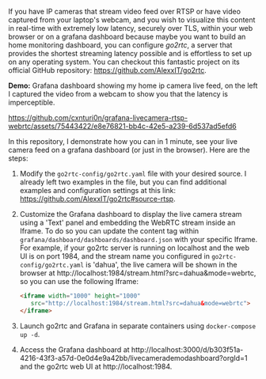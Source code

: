 If you have IP cameras that stream video feed over RTSP or have video captured from your laptop's webcam, and you wish to visualize this content in real-time with extremely low latency, securely over TLS, within your web browser or on a grafana dashboard because maybe you want to build an home monitoring dashboard, you can configure *go2rtc*, a server that provides the shortest streaming latency possible and is effortless to set up on any operating system. You can checkout this fantastic project on its official GitHub repository: https://github.com/AlexxIT/go2rtc.

**Demo:** Grafana dashboard showing my home ip camera live feed, on the left I captured the video from a webcam to show you that the latency is imperceptible.

https://github.com/cxnturi0n/grafana-livecamera-rtsp-webrtc/assets/75443422/e8e76821-bb4c-42e5-a239-6d537ad5efd6



In this repository, I demonstrate how you can in 1 minute, see your live camera feed on a grafana dashboard (or just in the browser). Here are the steps:

1. Modify the `go2rtc-config/go2rtc.yaml` file with your desired source. I already left two examples in the file, but you can find additional examples and configuration settings at this link: https://github.com/AlexxIT/go2rtc#source-rtsp.

2. Customize the Grafana dashboard to display the live camera stream using a 'Text' panel and embedding the WebRTC stream inside an Iframe. To do so you can update the content tag within `grafana/dashboard/dashboards/dashboard.json` with your specific Iframe. For example, if your go2rtc server is running on localhost and the web UI is on port 1984, and the stream name you configured in `go2rtc-config/go2rtc.yaml` is 'dahua', the live camera will be shown in the browser at http://localhost:1984/stream.html?src=dahua&mode=webrtc, so you can use the following Iframe:

   ```html
   <iframe width="1000" height="1000"
      src="http://localhost:1984/stream.html?src=dahua&mode=webrtc">
   </iframe>
4. Launch go2rtc and Grafana in separate containers using ```docker-compose up -d```.
5. Access the Grafana dashboard at http://localhost:3000/d/b303f51a-4216-43f3-a57d-0e0d4e9a42bb/livecamerademodashboard?orgId=1 and the go2rtc web UI at http://localhost:1984.


